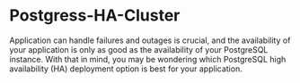 # Postgress-HA-Cluster
Application can handle failures and outages is crucial, and the availability of your application is only as good as the availability of your PostgreSQL instance. With that in mind, you may be wondering which PostgreSQL high availability (HA) deployment option is best for your application.

